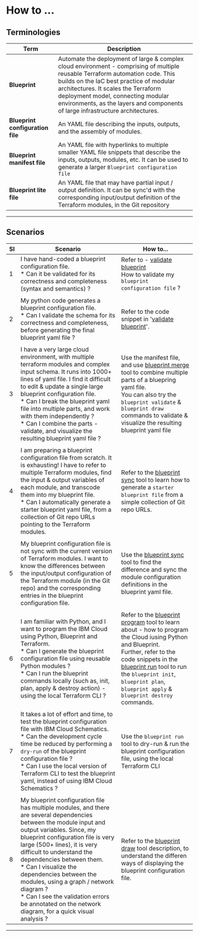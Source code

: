 # How to ...


## Terminologies

| Term         | Description |
|--------------|-------------|
| **Blueprint**    |  Automate the deployment of large & complex cloud environment - comprising of multiple reusable Terraform automation code.  This builds on the IaC best practice of modular architectures. It scales the Terraform deployment model, connecting modular environments, as the layers and components of large infrastructure architectures. |
| **Blueprint configuration file** | An YAML file describing the inputs, outputs, and the assembly of modules. | 
| **Blueprint manifest file**| An YAML file with hyperlinks to multiple smaller YAML file snippets that describe the inputs, outputs, modules, etc.  It can be used to generate a larger `Blueprint configuration file` |
| **Blueprint lite file** | An YAML file that may have partial input / output definition. It can be sync'd with the corresponding input/output definition of the Terraform modules, in the Git repository |

---

## Scenarios

| Sl | Scenario  | How to... |
|----|-----------|-----------|
| 1  | I have hand-coded a blueprint configuration file.  </br> * Can it be validated for its correctness and completeness (syntax and semantics) ?  | Refer to - [validate blueprint](./02-validate.md) </br>How to validate my `blueprint configuration file` ?  |
|    |           |           |
| 2  | My python code generates a blueprint configuration file.  </br> * Can I validate the schema for its correctness and completeness, before generating the final blueprint yaml file ? | Refer to the code snippet in '[validate blueprint](./02-validate.md)'. |
|    |           |           |
| 3  | I have a very large cloud environment, with multiple terraform modules and complex input schema. It runs into 1000+ lines of yaml file.   I find it difficult to edit & update a single large blueprint configuration file. </br> * Can I break the blueprint yaml file into multiple parts, and work with them independently ? </br> * Can I combine the parts - validate, and visualize the resulting blueprint yaml file ? | Use the manifest file, and use [blueprint merge](./03-manifest.md) tool to combine multiple parts of a bluepring yaml file. </br>You can also try the `blueprint validate` & `blueprint draw` commands to validate & visualize the resulting blueprint yaml file |
|    |           |           |
| 4  | I am preparing a blueprint configuration file from scratch.  It is exhausting! I have to refer to multiple Terraform modules, find the input & output variables of each module, and transcode them into my blueprint file. </br> * Can I automatically generate a starter blueprint yaml file, from a collection of Git repo URLs pointing to the Terraform modules. | Refer to the [blueprint sync](./04-synchronize.md) tool to learn how to generate a `starter blueprint file` from a simple collection of Git repo URLs. |
|    |           |           |
| 5  | My blueprint configuration file is not sync with the current version of Terraform modules.  I want to know the differences between the input/output configuration of the Terraform module (in the Git repo) and the corresponding entries in the blueprint configuration file. | Use the [blueprint sync](./04-synchronize.md) tool to find the difference and sync the module configuration definitions in the blueprint yaml file. |
|    |           |            |
| 6  | I am familiar with Python, and I want to program the IBM Cloud using Python, Blueprint and Terraform.  </br> * Can I generate the blueprint configuration file using reusable Python modules ? </br> * Can I run the blueprint commands locally (such as, init, plan, apply & destroy action) - using the local Terraform CLI ? | Refer to the [blueprint program](./05-program.md) tool to learn about - how to program the Cloud iusing Python and Blueprint.  </br>Further, refer to the code snippets in the [blueprint run](./06-run.md) tool to run the `blueprint init`, `blueprint plan`, `blueprint apply` & `blueprint destroy` commands. |
|    |           |            |
| 7  | It takes a lot of effort and time, to test the blueprint configuration file with IBM Cloud Schematics.  </br> * Can the development cycle time be reduced by performing a `dry-run` of the blueprint configuration file ? </br> * Can I use the local version of Terraform CLI to test the blueprint yaml, instead of using IBM Cloud Schematics ? | Use the `blueprint run` tool to dry-run & run the blueprint configuration file, using the local Terraform CLI |
|    |           |            |
| 8  | My blueprint configuration file has multiple modules, and there are several dependencies between the module input and output variables.  Since, my blueprint configuration file is very large (500+ lines), it is very difficult to understand the dependencies between them.  </br> * Can I visualize the dependencies between the modules, using a graph / network diagram ? </br> * Can I see the validation errors be annotated on the network diagram, for a quick visual analysis ? | Refer to the [blueprint draw](./07-visualize.md) tool description, to understand the differen ways of displaying the blueprint configuration file. |


---
